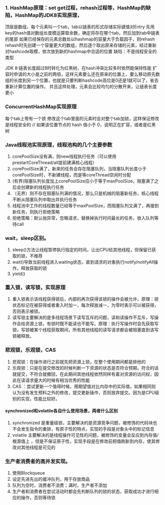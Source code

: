 ### 1. HashMap原理：set get过程，rehash过程等，HashMap的缺陷，HashMap的JDK8实现原理，
顶层是数组，每个元素叫一个tab，tab以链表的形式存储实际键值对Entry
先用key的hash值对数组长度模运算取余数，确定将存在哪个tab，然后加到tab中链表的尾部
如果已经保存的元素总数处以hashmap的容量大于负载因子，则rehash
rehash时先创建一个容量更大的数组，然后逐个取出原来存储的元素，经过重新对hashcode取模，依次放到新的hashmap中合适的位置
缺陷：不是线程安全的类型

JDK 8:链表长度超过8时转化为红黑树，在hash冲突比较多时依然能保持性能
扩容时申请的大小是之前的两倍，这样元素要么还在原来的位置上，要么移动原先数组的长度到另一个位置，也就是只要判断hashcode高位是0还是1就可以了，省去重新计算位置的操作。
并且这样处理，元素会比较均匀的分散开来，让链表长度更小

### ConcurrentHashMap实现原理
每个tab上带有一个锁
修改这个tab里面的元素时会对整个tab加锁，这样保证修改是线程安全的
// 如果该位置节点的 hash 值小于 0，说明正在扩容，或者是红黑树

### Java线程池实现原理，线程池构的几个主要参数
  1. corePoolSize没有满，则new线程执行任务（可以使用prestartCoreThread/all提前建满核心线程）
  2. corePoolSize满了，新来的任务会存在阻塞队列，当阻塞队列长度小于corePoolSize时，不新建线程，而是等coreThread空闲时分配
  3. (有界)阻塞队列长度加上corePoolSize应小于等于maxPoolSize，阻塞满了之后会创建新的线程执行任务
  3. （无界）则不存在阻塞队列满的情况，那么只是机械的阻塞新任务，核心线程不断从阻塞队列中取出并执行任务
  4. 线程池中工作的线程数量已经等于maxPoolSize，而阻塞队列又满了，再接到新任务，则执行拒绝策略
  4. 拒绝策略：默认抛异常，忽略请求，替换掉执行时间最长的任务，放入队列等待call

### wait，sleep区别。
1. sleep()方法让线程暂停执行指定的时间，让出CPU给其他线程，但保留已获取的锁，不推荐
2. wait()导致当前线程进入waiting状态，直到请求的对象执行notify/notifyAll操作，释放获取的锁
3. yield()

### 重入锁，读写锁，实现原理
1. 重入锁表示该线程获得锁后，内部的再次获得该锁的操作会被允许，原理：锁状态标记在被获得或者重入时加一，每次释放减一，为零时表示可以被获得，否则表示被锁。
2. 读写锁主要解决的是多线程场景下读写互斥的问题，读和读操作不互斥，写操作会给资源上锁，有锁时既不能读也不能写。原理：执行写操作时会先获取写锁，写锁被某个线程获取期间，所有其他线程的读写请求都会被阻塞直到该写锁被释放。


### 悲观锁，乐观锁，CAS
1. 悲观锁：在操作进行之前就先把资源上锁，在整个使用期间都是排他的
2. 乐观锁：只是在提交修改的时候判断一下资源的状态是否符合预期，符合的话就提交，不符合就撤回，在此期间其他线程依然同样有着对资源的访问权，因此在读请求量大的时候有相当优秀的性能
3. CAS ：尝试更新一个值得时候，用期望值对比内存中的实际值，如果相同则认为没有发生预料之外的修改，提交更新操作，否则放弃提交。因为是CPU级别的实现，性能比较好。


#### synchronized和volatile各自什么使用场景，两者什么区别
1. synchronized 是重量级锁，主要解决的是资源竞争问题，被修饰的代码块也不会发生指令的重排，有原子性的特点，实现的手段是对象头中的标记信息
2. volatile 主要解决的是线程操作可见性的问题，被修饰的变量会反应到内存值/根源值上 ，但是不保证原子性，实现手段是在修改前把值刷新到内存，使其修改对其他线程是可见的


### 生产者消费者的高并发实现。
1. 使用Blockqueue
2. 设定先进先出的缓冲队列，用于存放商品
3. 队列为空时，消费者不消费；满时，生产者不添加
4. 生产者和消费者在尝试活动时都会先判断队列的锁的状态，获取成功才进行相应的操作，否则等待锁
